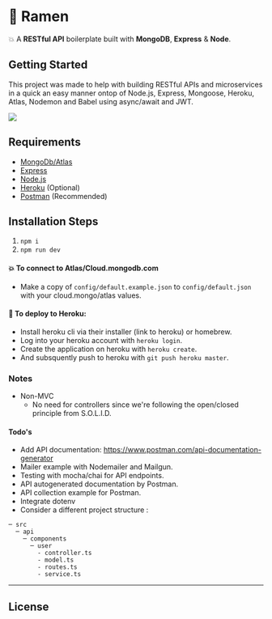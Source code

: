 # 🍜 Ramen

💥 A **RESTful API** boilerplate built with **MongoDB**, **Express** & **Node**.

## Getting Started

This project was made to help with building RESTful APIs and microservices in a quick an easy manner ontop of Node.js, Express, Mongoose, Heroku, Atlas, Nodemon and Babel using async/await and JWT.

<!--![](https://media.giphy.com/media/DLYMDk6eYRbkA/giphy.gif)-->

![](https://media.giphy.com/media/Cd7Y7tJ4pHbGM/giphy.gif)

## Requirements

- [MongoDb/Atlas](https://cloud.mongodb.com/)
- [Express](https://expressjs.com/)
- [Node.js](http://nodejs.org/)
- [Heroku](https://heroku.com/) (Optional)
- [Postman](https://postman.com) (Recommended)

## Installation Steps

1. `npm i`
2. `npm run dev`

#### 💥 To connect to Atlas/Cloud.mongodb.com

- Make a copy of `config/default.example.json` to `config/default.json` with your cloud.mongo/atlas values.

#### 🚀 To deploy to Heroku:

- Install heroku cli via their installer (link to heroku) or homebrew.
- Log into your heroku account with `heroku login`.
- Create the application on heroku with `heroku create`.
- And subsquently push to heroku with `git push heroku master`.

### Notes

- Non-MVC
  - No need for controllers since we're following the open/closed principle from S.O.L.I.D.

#### Todo's

- Add API documentation: https://www.postman.com/api-documentation-generator
- Mailer example with Nodemailer and Mailgun.
- Testing with mocha/chai for API endpoints.
- API autogenerated documentation by Postman.
- API collection example for Postman.
- Integrate dotenv
- Consider a different project structure :

```
─ src
  ─ api
    ─ components
      ─ user
        - controller.ts
        - model.ts
        - routes.ts
        - service.ts
```

---

## License
